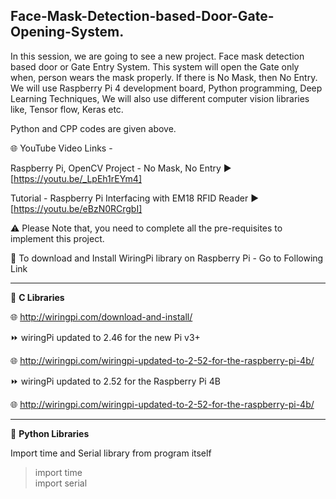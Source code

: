 ## Face-Mask-Detection-based-Door-Gate-Opening-System.

In this session, we are going to see a new project. Face mask detection based door or Gate Entry System. This system will open the Gate only when, person wears the mask properly. If there is No Mask, then No Entry. We will use Raspberry Pi 4 development board, Python programming, Deep Learning Techniques, We will also use different computer vision libraries like, Tensor flow, Keras etc.  

Python and CPP codes are given above. 

🌐 YouTube Video Links -  

Raspberry Pi, OpenCV Project - No Mask, No Entry   ▶️  [https://youtu.be/_LpEh1rEYm4]  

Tutorial - Raspberry Pi Interfacing with EM18 RFID Reader   ▶️  [https://youtu.be/eBzN0RCrgbI]  
  
  
⚠️ Please Note that, you need to complete all the pre-requisites to implement this project.  
  
  
🚩 To download and Install WiringPi library on Raspberry Pi - Go to Following Link  

------------------------------------------------------------------------------------------  

📜 __C Libraries__  

🌐 http://wiringpi.com/download-and-install/  

  
  
⏩ wiringPi updated to 2.46 for the new Pi v3+  

🌐 http://wiringpi.com/wiringpi-updated-to-2-52-for-the-raspberry-pi-4b/  

  
  
⏩ wiringPi updated to 2.52 for the Raspberry Pi 4B  

🌐 http://wiringpi.com/wiringpi-updated-to-2-52-for-the-raspberry-pi-4b/ 

-------------------------------------------------------------------------------------------  

📜 __Python Libraries__  

Import time and Serial library from program itself  

> import time  
> import serial  